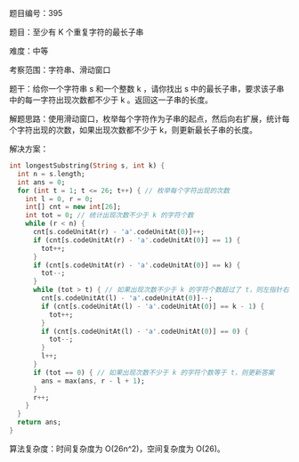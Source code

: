 题目编号：395

题目：至少有 K 个重复字符的最长子串

难度：中等

考察范围：字符串、滑动窗口

题干：给你一个字符串 s 和一个整数 k ，请你找出 s 中的最长子串，要求该子串中的每一字符出现次数都不少于 k 。返回这一子串的长度。

解题思路：使用滑动窗口，枚举每个字符作为子串的起点，然后向右扩展，统计每个字符出现的次数，如果出现次数都不少于 k，则更新最长子串的长度。

解决方案：

```dart
int longestSubstring(String s, int k) {
  int n = s.length;
  int ans = 0;
  for (int t = 1; t <= 26; t++) { // 枚举每个字符出现的次数
    int l = 0, r = 0;
    int[] cnt = new int[26];
    int tot = 0; // 统计出现次数不少于 k 的字符个数
    while (r < n) {
      cnt[s.codeUnitAt(r) - 'a'.codeUnitAt(0)]++;
      if (cnt[s.codeUnitAt(r) - 'a'.codeUnitAt(0)] == 1) {
        tot++;
      }
      if (cnt[s.codeUnitAt(r) - 'a'.codeUnitAt(0)] == k) {
        tot--;
      }
      while (tot > t) { // 如果出现次数不少于 k 的字符个数超过了 t，则左指针右移
        cnt[s.codeUnitAt(l) - 'a'.codeUnitAt(0)]--;
        if (cnt[s.codeUnitAt(l) - 'a'.codeUnitAt(0)] == k - 1) {
          tot++;
        }
        if (cnt[s.codeUnitAt(l) - 'a'.codeUnitAt(0)] == 0) {
          tot--;
        }
        l++;
      }
      if (tot == 0) { // 如果出现次数不少于 k 的字符个数等于 t，则更新答案
        ans = max(ans, r - l + 1);
      }
      r++;
    }
  }
  return ans;
}
```

算法复杂度：时间复杂度为 O(26n^2)，空间复杂度为 O(26)。